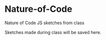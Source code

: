 # Nature-of-Code
Nature of Code JS sketches from class

Sketches made during class will be saved here.
